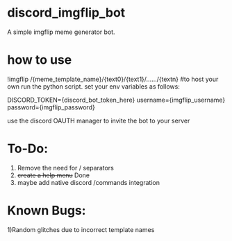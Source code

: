 # discord_imgflip_bot
A simple imgflip meme generator bot.

# how to use
!imgflip /{meme_template_name}/{text0}/{text1}/....../{textn}
#to host your own
run the python script. set your env variables as follows:

DISCORD_TOKEN={discord_bot_token_here}
username={imgflip_username}
password={imgflip_password}

use the discord OAUTH manager to invite the bot to your server

# To-Do:
1) Remove the need for / separators
2) ~~create a help menu~~ Done
3) maybe add native discord /commands integration

# Known Bugs:
1)Random glitches due to incorrect template names
